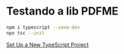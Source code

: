 # Testando a lib PDFME

```bash
npm i typescript --save-dev
npx tsc --init
```

[Set Up a New TypeScript Project](https://www.digitalocean.com/community/tutorials/typescript-new-project)